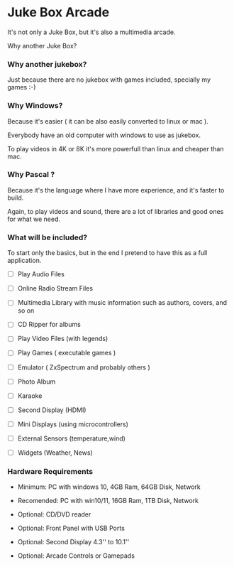 # Juke Box Arcade

It's not only a Juke Box, but it's also a multimedia arcade.

 Why another Juke Box?

### Why another jukebox?

Just because there are no jukebox with games included, specially my games :-)

### Why Windows?

Because it's easier ( it can be also easily converted to linux or mac ).

Everybody have an old computer with windows to use as jukebox.

To play videos in 4K or 8K it's more powerfull than linux and cheaper than mac.

### Why Pascal ?

Because it's the language where I have more experience, and it's faster to build.

Again, to play videos and sound, there are a lot of libraries and good ones for what we need.

### What will be included?

To start only the basics, but in the end I pretend to have this as a full application.

- [ ] Play Audio Files

- [ ] Online Radio Stream Files

- [ ] Multimedia Library with music information such as authors, covers, and so on

- [ ] CD Ripper for albums

- [ ] Play Video Files (with legends)

- [ ] Play Games ( executable games )

- [ ] Emulator ( ZxSpectrum and probably others )

- [ ] Photo Album

- [ ] Karaoke

- [ ] Second Display (HDMI)

- [ ] Mini Displays (using microcontrollers)

- [ ] External Sensors (temperature,wind)

- [ ] Widgets (Weather, News)



### Hardware Requirements

- Minimum: PC with windows 10, 4GB Ram, 64GB Disk, Network

- Recomended: PC with win10/11, 16GB Ram, 1TB Disk, Network

- Optional: CD/DVD reader

- Optional: Front Panel with USB Ports

- Optional: Second Display 4.3'' to 10.1''

- Optional: Arcade Controls or Gamepads
